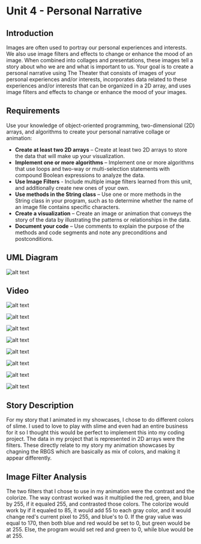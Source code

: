 # Unit 4 - Personal Narrative

## Introduction

Images are often used to portray our personal experiences and interests. We also use image filters and effects to change or enhance the mood of an image. When combined into collages and presentations, these images tell a story about who we are and what is important to us. Your goal is to create a personal narrative using The Theater that consists of images of your personal experiences and/or interests, incorporates data related to these experiences and/or interests that can be organized in a 2D array, and uses image filters and effects to change or enhance the mood of your images.

## Requirements

Use your knowledge of object-oriented programming, two-dimensional (2D) arrays, and algorithms to create your personal narrative collage or animation:

- **Create at least two 2D arrays** – Create at least two 2D arrays to store the data that will make up your visualization.
- **Implement one or more algorithms** – Implement one or more algorithms that use loops and two-way or multi-selection statements with compound Boolean expressions to analyze the data.
- **Use Image Filters** - Include multiple image filters learned from this unit, and additionally create new ones of your own.
- **Use methods in the String class** – Use one or more methods in the String class in your program, such as to determine whether the name of an image file contains specific characters.
- **Create a visualization** – Create an image or animation that conveys the story of the data by illustrating the patterns or relationships in the data.
- **Document your code** – Use comments to explain the purpose of the methods and code segments and note any preconditions and postconditions.

## UML Diagram

![alt text](image-15.png)

## Video

![alt text](image-8.png)

![alt text](image-7.png)

![alt text](image-9.png)

![alt text](image-10.png)

![alt text](image-11.png)

![alt text](image-12.png)

![alt text](image-13.png)

![alt text](image-14.png)



## Story Description

For my story that I animated in my showcases, I chose to do different colors of slime. I used to love to play with slime and even had an entire business for it so I thought this would be perfect to implement this into my coding project. The data in my project that is represented in 2D arrays were the filters. These directly relate to my story my animation showcases by chagning the RBGS which are basically as mix of colors, and making it appear differently.

## Image Filter Analysis

The two filters that I chose to use in my animation were the contrast and the colorize. The way contrast worked was it multiplied the red, green, and blue by 255, if it equaled 255, and contrasted those colors. The colorize would work by if it equaled to 85, it would add 55 to each gray color, and it would change red's current pixel to 255, and blue's to 0. If the gray value was equal to 170, then both blue and red would be set to 0, but green would be at 255. Else, the program would set red and green to 0, while blue would be at 255. 

